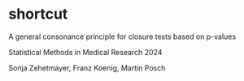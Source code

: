 # shortcut

A general consonance principle for closure tests based on p-values

Statistical Methods in Medical Research 2024

Sonja Zehetmayer, Franz Koenig, Martin Posch
